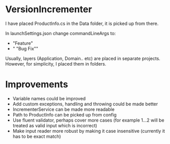 # VersionIncrementer

I have placed ProductInfo.cs in the Data folder, it is picked up from there.

In launchSettings.json change commandLineArgs to:
- "Feature"
- " \"Bug Fix\""

Usually, layers (Application, Domain.. etc) are placed in separate projects. However, for simplicity, I placed them in folders. 

# Improvements
- Variable names could be improved
- Add custom exceptions, handling and throwing could be made better
- IncrementerService can be made more readable
- Path to ProductInfo can be picked up from config
- Use fluent validator, perhaps cover more cases (for example 1...2 will be treated as valid input which is incorrect)
- Make input reader more robust by making it case insensitive (currently it has to be exact match)
